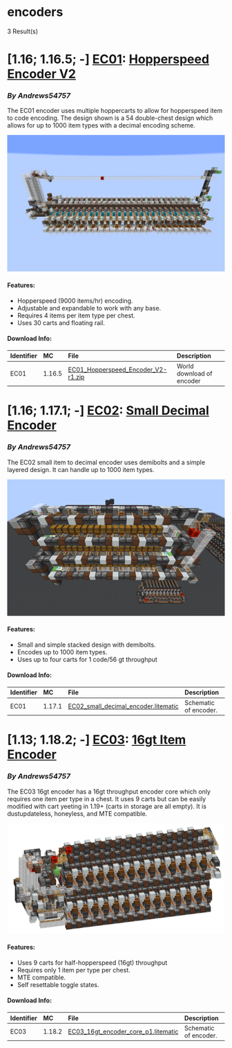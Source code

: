 # encoders
3 Result(s)

# [1.16; 1.16.5; -] [EC01](EC01%20Hopperspeed%20Encoder%20V2): [Hopperspeed Encoder V2](EC01%20Hopperspeed%20Encoder%20V2/EC01_Hopperspeed_Encoder_V2.pdf)
### *By Andrews54757*

The EC01 encoder uses multiple hoppercarts to allow for hopperspeed item to code encoding. The design shown is a 54 double-chest design which allows for up to 1000 item types with a decimal encoding scheme.

<img src="EC01%20Hopperspeed%20Encoder%20V2/encoder.png?raw=1">

#### Features:
- Hopperspeed (9000 items/hr) encoding.
- Adjustable and expandable to work with any base.
- Requires 4 items per item type per chest.
- Uses 30 carts and floating rail.

#### Download Info:
|Identifier   | MC       | File                                                                                                               | Description                |
|------------ |:-------- |:------------------------------------------------------------------------------------------------------------------ |:---------------------------|
|EC01         | 1.16.5   | [EC01_Hopperspeed_Encoder_V2-r1.zip](EC01%20Hopperspeed%20Encoder%20V2/EC01_Hopperspeed_Encoder_V2-r1.zip?raw=1)   | World download of encoder  |



# [1.16; 1.17.1; -] [EC02](EC02%20Small%20Decimal%20Encoder): [Small Decimal Encoder](EC02%20Small%20Decimal%20Encoder/EC02_Small_Decimal_Encoder.pdf)
### *By Andrews54757*

The EC02 small item to decimal encoder uses demibolts and a simple layered design. It can handle up to 1000 item types.

<img src="EC02%20Small%20Decimal%20Encoder/small.png?raw=1">

#### Features:
- Small and simple stacked design with demibolts.
- Encodes up to 1000 item types.
- Uses up to four carts for 1 code/56 gt throughput

#### Download Info:
|Identifier   | MC       | File                                                                                                                  | Description            |
|------------ |:-------- |:--------------------------------------------------------------------------------------------------------------------- |:-----------------------|
|EC01         | 1.17.1   | [EC02_small_decimal_encoder.litematic](EC02%20Small%20Decimal%20Encoder/EC02_small_decimal_encoder.litematic?raw=1)   | Schematic of encoder.  |



# [1.13; 1.18.2; -] [EC03](EC03%2016gt%20Item%20Encoder): [16gt Item Encoder](EC03%2016gt%20Item%20Encoder/EC03_16gt_Item_Encoder.pdf)
### *By Andrews54757*

The EC03 16gt encoder has a 16gt throughput encoder core which only requires one item per type in a chest. It uses 9 carts but can be easily modified with cart yeeting in 1.19+ (carts in storage are all empty). It is dustupdateless, honeyless, and MTE compatible.

<img src="EC03%2016gt%20Item%20Encoder/coder.png?raw=1">

#### Features:
- Uses 9 carts for half-hopperspeed (16gt) throughput
- Requires only 1 item per type per chest.
- MTE compatible.
- Self resettable toggle states.

#### Download Info:
|Identifier   | MC       | File                                                                                                            | Description            |
|------------ |:-------- |:--------------------------------------------------------------------------------------------------------------- |:-----------------------|
|EC03         | 1.18.2   | [EC03_16gt_encoder_core_p1.litematic](EC03%2016gt%20Item%20Encoder/EC03_16gt_encoder_core_p1.litematic?raw=1)   | Schematic of encoder.  |

